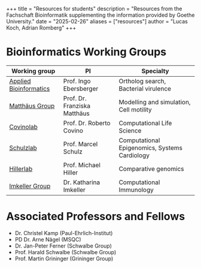 +++
title = "Resources for students"
description = "Resources from the Fachschaft Bioinformatik supplementing the information provided by Goethe University."
date = "2025-02-26"
aliases = ["resources"]
author = "Lucas Koch, Adrian Romberg"
+++

# Bioinformatics Working Groups

| Working group                 | PI                           | Specialty                                     |
|-------------------------------|------------------------------|-----------------------------------------------|
| [Applied Bioinformatics](https://www.bio.uni-frankfurt.de/43045195/Abt__Ebersberger___Biowissenschaften)        | Prof. Ingo Ebersberger       | Ortholog search, Bacterial virulence          |
| [Matthäus Group](https://www.fias.science/de/lebens-und-neurowissenschaften/gruppen/franziska-matthaeus/)                | Prof. Dr. Franziska Matthäus | Modelling and simulation, Cell motility       |
| [Covinolab](https://covinolab.com)                     | Prof. Dr. Roberto Covino     | Computational Life Science                    |
| [Schulzlab](https://schulzlab.github.io)                     | Prof. Marcel Schulz          | Computational Epigenomics, Systems Cardiology |
| [Hillerlab](https://tbg.senckenberg.de/hillerlab/)                     | Prof. Michael Hiller         | Comparative genomics                          |
| [Imkeller Group](https://agimkeller.github.io/)                | Dr. Katharina Imkeller       | Computational Immunology                      |


# Associated Professors and Fellows
- Dr. Christel Kamp	(Paul-Ehrlich-Institut)
- PD Dr. Arne Nägel	(MSQC)
- Dr. Jan-Peter Ferner	(Schwalbe Group)
- Prof. Harald Schwalbe	(Schwalbe Group)
- Prof. Martin Grininger (Grininger Group)